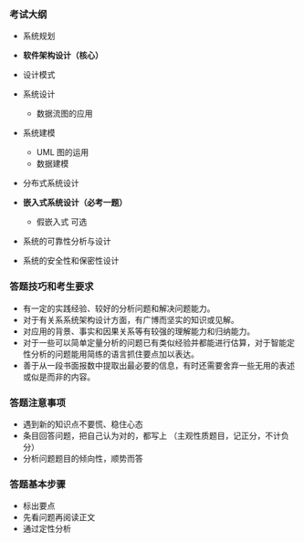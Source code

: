 ### 考试大纲
* 系统规划

* **软件架构设计（核心）**

* 设计模式

* 系统设计
  * 数据流图的应用
* 系统建模
  * UML 图的运用
  * 数据建模

* 分布式系统设计

* **嵌入式系统设计（必考一题）**
  * 假嵌入式 可选

* 系统的可靠性分析与设计

* 系统的安全性和保密性设计


### 答题技巧和考生要求
* 有一定的实践经验、较好的分析问题和解决问题能力。
* 对于有关系系统架构设计方面，有广博而坚实的知识或见解。
* 对应用的背景、事实和因果关系等有较强的理解能力和归纳能力。
* 对于一些可以简单定量分析的问题已有类似经验并都能进行估算，对于智能定性分析的问题能用简练的语言抓住要点加以表达。
* 善于从一段书面报数中提取出最必要的信息，有时还需要舍弃一些无用的表述或似是而非的内容。


### 答题注意事项
* 遇到新的知识点不要慌、稳住心态
* 条目回答问题，把自己认为对的，都写上 （主观性质题目，记正分，不计负分）
* 分析问题题目的倾向性，顺势而答


### 答题基本步骤
* 标出要点
* 先看问题再阅读正文
* 通过定性分析